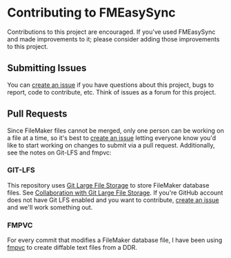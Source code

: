 # Contributing to FMEasySync

Contributions to this project are encouraged. If you've used FMEasySync and made improvements to it; please consider adding those improvements to this project.


## Submitting Issues

You can [create an issue](https://github.com/dansmith65/FMEasySync/issues/new) if you have questions about this project, bugs to report, code to contribute, etc. Think of issues as a forum for this project.


## Pull Requests

Since FileMaker files cannot be merged, only one person can be working on a file at a time, so it's best to [create an issue](https://github.com/dansmith65/FMEasySync/issues/new) letting everyone know you'd like to start working on changes to submit via a pull request. Additionally, see the notes on Git-LFS and fmpvc:

### GIT-LFS
This repository uses [Git Large File Storage](https://git-lfs.github.com/) to store FileMaker database files. See [Collaboration with Git Large File Storage](https://help.github.com/articles/collaboration-with-git-large-file-storage/). If you're GitHub account does not have Git LFS enabled and you want to contribute, [create an issue](https://github.com/dansmith65/FMEasySync/issues/new) and we'll work something out.

### FMPVC
For every commit that modifies a FileMaker database file, I have been using [fmpvc](https://rubygems.org/gems/fmpvc) to create diffable text files from a DDR.
